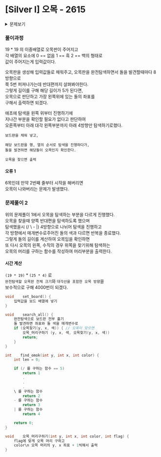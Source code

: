# [Silver I] 오목 - 2615 
<details>
    <summary>문제보기</summary>
[문제 링크](https://www.acmicpc.net/problem/2615) 

### 성능 요약

메모리: 2020 KB, 시간: 0 ms

### 분류

브루트포스 알고리즘, 구현

### 제출 일자

2023년 12월 10일 12:52:13

### 문제 설명

<p>오목은 바둑판에 검은 바둑알과 흰 바둑알을 교대로 놓아서 겨루는 게임이다. 바둑판에는 19개의 가로줄과 19개의 세로줄이 그려져 있는데 가로줄은 위에서부터 아래로 1번, 2번, ... ,19번의 번호가 붙고 세로줄은 왼쪽에서부터 오른쪽으로 1번, 2번, ... 19번의 번호가 붙는다.</p>

<p style="text-align: center;"><img alt="" src="https://upload.acmicpc.net/42c87203-247a-49d1-bc63-44397a7184db/-/preview/" style="width: 274px; height: 303px;"></p>

<p>위의 그림에서와 같이 같은 색의 바둑알이 연속적으로 다섯 알을 놓이면 그 색이 이기게 된다. 여기서 연속적이란 가로, 세로 또는 대각선 방향 모두를 뜻한다. 즉, 위의 그림은 검은색이 이긴 경우이다. 하지만 여섯 알 이상이 연속적으로 놓인 경우에는 이긴 것이 아니다.</p>

<p>입력으로 바둑판의 어떤 상태가 주어졌을 때, 검은색이 이겼는지, 흰색이 이겼는지 또는 아직 승부가 결정되지 않았는지를 판단하는 프로그램을 작성하시오. 단, 검은색과 흰색이 동시에 이기거나 검은색 또는 흰색이 두 군데 이상에서 동시에 이기는 경우는 입력으로 들어오지 않는다.</p>

### 입력 

 <p>19줄에 각 줄마다 19개의 숫자로 표현되는데, 검은 바둑알은 1, 흰 바둑알은 2, 알이 놓이지 않는 자리는 0으로 표시되며, 숫자는 한 칸씩 띄어서 표시된다.</p>

#### 예제

0 0 0 0 0 0 0 0 0 0 0 0 0 0 0 0 0 0 0
0 0 0 0 0 0 0 0 0 0 0 0 0 0 0 0 0 0 0
0 1 2 0 0 2 2 2 1 0 0 0 0 0 0 0 0 0 0
0 0 1 2 0 0 0 0 1 0 0 0 0 0 0 0 0 0 0
0 0 0 1 2 0 0 0 0 0 0 0 0 0 0 0 0 0 0
0 0 0 0 1 2 2 0 0 0 0 0 0 0 0 0 0 0 0
0 0 1 1 0 1 0 0 0 0 0 0 0 0 0 0 0 0 0
0 0 0 0 0 0 2 1 0 0 0 0 0 0 0 0 0 0 0
0 0 0 0 0 0 0 0 0 0 0 0 0 0 0 0 0 0 0
0 0 0 0 0 0 0 0 0 0 0 0 0 0 0 0 0 0 0
0 0 0 0 0 0 0 0 0 0 0 0 0 0 0 0 0 0 0
0 0 0 0 0 0 0 0 0 0 0 0 0 0 0 0 0 0 0
0 0 0 0 0 0 0 0 0 0 0 0 0 0 0 0 0 0 0
0 0 0 0 0 0 0 0 0 0 0 0 0 0 0 0 0 0 0
0 0 0 0 0 0 0 0 0 0 0 0 0 0 0 0 0 0 0
0 0 0 0 0 0 0 0 0 0 0 0 0 0 0 0 0 0 0
0 0 0 0 0 0 0 0 0 0 0 0 0 0 0 0 0 0 0
0 0 0 0 0 0 0 0 0 0 0 0 0 0 0 0 0 0 0
0 0 0 0 0 0 0 0 0 0 0 0 0 0 0 0 0 0 0

### 출력 

 <p>첫줄에 검은색이 이겼을 경우에는 1을, 흰색이 이겼을 경우에는 2를, 아직 승부가 결정되지 않았을 경우에는 0을 출력한다. 검은색 또는 흰색이 이겼을 경우에는 둘째 줄에 연속된 다섯 개의 바둑알 중에서 가장 왼쪽에 있는 바둑알(연속된 다섯 개의 바둑알이 세로로 놓인 경우, 그 중 가장 위에 있는 것)의 가로줄 번호와, 세로줄 번호를 순서대로 출력한다.</p>

#### 예제

1
3 2

</details>

### 풀이과정

19 * 19 의 이중배열로 오목판이 주어지고   
각 배열의 요소에 0 == 없음 1 == 흑 2 == 백의 형태로   
값이 주어지는게 입력값이다.   

오목판을 생성해 입력값들로 채워주고, 
오목판을 완전탐색하면서 돌을 발견할때마다 8방향으로   
쭉 5번 퍼져나가는데 반대편까지 살펴봐야한다.   
그렇게 길이를 구해 해당 길이가 5가 된다면,   
오목으로 판단하고 가장 왼쪽위에 있는 돌의 좌표를   
구해서 출력하면 되겠다.   

애초에 탐색을 왼쪽 위부터 진행하기에   
지나간 부분을 확인할 필요가 없다고 판단하여   
오른쪽부터 아래 대각 왼쪽부분까지 아래 4방향만 탐색하기로했다.   

```
보드판을 채워 넣고,   

해당 보드판을 행, 열의 순서로 탐색을 진행하다가,   
돌을 발견하면 해당돌이 오목인지 확인한다.  

오목을 찾으면 출력   
```

#### 오류 1

6목인데 만약 2번째 줄부터 시작을 해버리면   
오목이 나와버리는 문제가 발생했다.   

### 문제풀이 2

위의 문제풀이 1에서 오목을 탐색하는 부분을 다르게 진행했다.   
오목을 찾을때 양쪽 반대편을 탐색하도록 했으며   
탐색했을시 (/ \ - |) 4방향으로 나뉘어 탐색을 진행하고   
각 방향에서 매개변수로주어진 돌의 색과 다르면 반복을 종료했다.   
그렇게 돌의 길이를 계산하여 오목임을 확인하면   
또 다시 오목의 왼쪽, 수직의 경우 위쪽을 찾기위해 탐색하는   
오목의 머리를 구하는 함수를 작성하여 머리부분을 출력한다.   

#### 시간 계산

`(19 * 19)` * `(25 * 4)` 로    
`완전탐색할 오목판 전체 크기`와 `대각선을 포함한 오목 방향`을   
보수적으로 구해 4000번이 되겠다.

```c++
void    set_board() {
    입력값을 보드 배열에 넣기
}

void    search_all() {
    완전탐색으로 보드판 전부 흝기
    돌 발견하면 좌표와 돌 색을 매개변수로
    if (오목찾기(y, x, 색)) { // 오목이 맞으면
        오목_머리구하기 (y, x, 색, 오목찾기(y, x, 색))
        return;
    }
}

int    find_omok(int y, int x, int color) {
    int len = 0;

    if (/ 를 구하는 함수 == 5)
        return 1
        .
        .
        .
    \ 를 구하는 함수
        return 2
    - 를 구하는 함수
        return 3
    | 를 구하는 함수
        return 4

    return 0;
}

void    오목_머리구하기(int y, int x, int color, int flag) {
    flag에 맞게 오목 머리 구하고
    color\n 오목 머리의 y, x 좌표 + 1씩해서 출력
}
```
